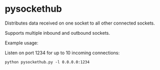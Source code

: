 # pysockethub

Distributes data received on one socket to all other connected sockets.

Supports multiple inbound and outbound sockets.

Example usage:

Listen on port 1234 for up to 10 incoming connections:

`python pysockethub.py -l 0.0.0.0:1234`